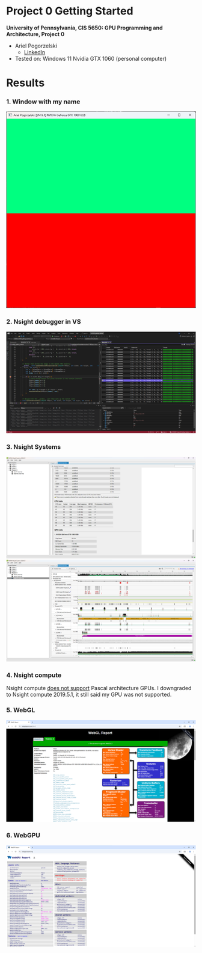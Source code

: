 Project 0 Getting Started
====================

**University of Pennsylvania, CIS 5650: GPU Programming and Architecture, Project 0**

* Ariel Pogorzelski
  * [LinkedIn](https://www.linkedin.com/in/ariel-pogorzelski/)
* Tested on: Windows 11 Nvidia GTX 1060 (personal computer)

# Results
### 1. Window with my name
![](images/01-window.png)

### 2. Nsight debugger in VS
![](images/02-debugger.png)

### 3. Nsight Systems
![](images/03-nsight-systems-summary.png)
![](images/04-nsight-systems-timeline.png)

### 4. Nsight compute
Nsight compute [does not support](https://forums.developer.nvidia.com/t/using-nsight-compute-2019-5-0/236188/4) Pascal architecture GPUs. I downgraded to Nsight compute 2019.5.1, it still said my GPU was not supported.

### 5. WebGL
![](images/05-webgl.png)

### 6. WebGPU
![](images/06-webgpu.png)
